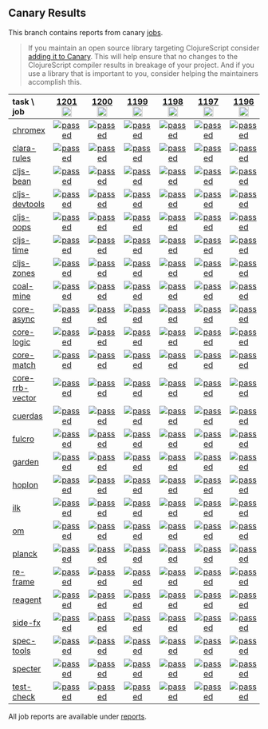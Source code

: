## Canary Results

This branch contains reports from canary [jobs](https://github.com/cljs-oss/canary/tree/jobs).

> If you maintain an open source library targeting ClojureScript consider [adding it to Canary](https://github.com/cljs-oss/canary/tree/master#how-to-participate). This will help ensure that no changes to the ClojureScript compiler results in breakage of your project. And if you use a library that is important to you, consider helping the maintainers accomplish this.

[//]: # (begin_overview_table)

| task \ job | <a href="reports/2019/11/30/job-001201-1.10.597-23cedecb" title="job #1201&#xA;&#xA;job&#xA;&#xA;requested by BinaryAge Bot (@babot) on 2019-11-30T07:00:08Z">1201<br/><img width=20 height=20 src="https://avatars0.githubusercontent.com/u/1476765?v=4&s=60"></a> | <a href="reports/2019/11/29/job-001200-1.10.597-23cedecb" title="job #1200&#xA;&#xA;job&#xA;&#xA;requested by BinaryAge Bot (@babot) on 2019-11-29T07:00:09Z">1200<br/><img width=20 height=20 src="https://avatars0.githubusercontent.com/u/1476765?v=4&s=60"></a> | <a href="reports/2019/11/28/job-001199-1.10.597-23cedecb" title="job #1199&#xA;&#xA;job&#xA;&#xA;requested by BinaryAge Bot (@babot) on 2019-11-28T07:00:08Z">1199<br/><img width=20 height=20 src="https://avatars0.githubusercontent.com/u/1476765?v=4&s=60"></a> | <a href="reports/2019/11/27/job-001198-1.10.597-23cedecb" title="job #1198&#xA;&#xA;job&#xA;&#xA;requested by BinaryAge Bot (@babot) on 2019-11-27T07:00:11Z">1198<br/><img width=20 height=20 src="https://avatars0.githubusercontent.com/u/1476765?v=4&s=60"></a> | <a href="reports/2019/11/26/job-001197-1.10.598-811e38b00" title="job #1197&#xA;&#xA;job -c mfikes -r CLJS-3199&#xA;&#xA;requested by Mike Fikes (@mfikes) on 2019-11-26T17:11:34Z">1197<br/><img width=20 height=20 src="https://avatars1.githubusercontent.com/u/1723464?v=4&s=60"></a> | <a href="reports/2019/11/26/job-001196-1.10.597-23cedecb" title="job #1196&#xA;&#xA;job&#xA;&#xA;requested by BinaryAge Bot (@babot) on 2019-11-26T07:00:10Z">1196<br/><img width=20 height=20 src="https://avatars0.githubusercontent.com/u/1476765?v=4&s=60"></a> | <a href="reports/2019/11/24/job-001195-1.10.597-23cedecb" title="job #1195&#xA;&#xA;job&#xA;&#xA;requested by BinaryAge Bot (@babot) on 2019-11-24T07:00:09Z">1195<br/><img width=20 height=20 src="https://avatars0.githubusercontent.com/u/1476765?v=4&s=60"></a> | <a href="reports/2019/11/23/job-001194-1.10.598-d397aef50" title="job #1194&#xA;&#xA;job -c mfikes -r CLJS-3173&#xA;&#xA;requested by Mike Fikes (@mfikes) on 2019-11-23T19:00:34Z">1194<br/><img width=20 height=20 src="https://avatars1.githubusercontent.com/u/1723464?v=4&s=60"></a> | <a href="reports/2019/11/23/job-001193-1.10.597-23cedecb" title="job #1193&#xA;&#xA;job&#xA;&#xA;requested by BinaryAge Bot (@babot) on 2019-11-23T07:00:10Z">1193<br/><img width=20 height=20 src="https://avatars0.githubusercontent.com/u/1476765?v=4&s=60"></a> | <a href="reports/2019/11/22/job-001192-1.10.598-1528f3021" title="job #1192&#xA;&#xA;job -c mfikes -r CLJS-3195&#xA;&#xA;requested by Mike Fikes (@mfikes) on 2019-11-22T21:55:18Z">1192<br/><img width=20 height=20 src="https://avatars1.githubusercontent.com/u/1723464?v=4&s=60"></a> |
| :--- | :---: | :---: | :---: | :---: | :---: | :---: | :---: | :---: | :---: | :---: |
| [chromex](https://github.com/binaryage/chromex) | <a href="reports/2019/11/30/job-001201-1.10.597-23cedecb#-chromex"><img title="passed" src="http://box.binaryage.com/s-passed.svg"><a> | <a href="reports/2019/11/29/job-001200-1.10.597-23cedecb#-chromex"><img title="passed" src="http://box.binaryage.com/s-passed.svg"><a> | <a href="reports/2019/11/28/job-001199-1.10.597-23cedecb#-chromex"><img title="passed" src="http://box.binaryage.com/s-passed.svg"><a> | <a href="reports/2019/11/27/job-001198-1.10.597-23cedecb#-chromex"><img title="passed" src="http://box.binaryage.com/s-passed.svg"><a> | <a href="reports/2019/11/26/job-001197-1.10.598-811e38b00#-chromex"><img title="passed" src="http://box.binaryage.com/s-passed.svg"><a> | <a href="reports/2019/11/26/job-001196-1.10.597-23cedecb#-chromex"><img title="passed" src="http://box.binaryage.com/s-passed.svg"><a> | <a href="reports/2019/11/24/job-001195-1.10.597-23cedecb#-chromex"><img title="passed" src="http://box.binaryage.com/s-passed.svg"><a> | <a href="reports/2019/11/23/job-001194-1.10.598-d397aef50#-chromex"><img title="passed" src="http://box.binaryage.com/s-passed.svg"><a> | <a href="reports/2019/11/23/job-001193-1.10.597-23cedecb#-chromex"><img title="passed" src="http://box.binaryage.com/s-passed.svg"><a> | <a href="reports/2019/11/22/job-001192-1.10.598-1528f3021#-chromex"><img title="passed" src="http://box.binaryage.com/s-passed.svg"><a> |
| [clara-rules](https://github.com/cerner/clara-rules) | <a href="reports/2019/11/30/job-001201-1.10.597-23cedecb#-clara-rules"><img title="passed" src="http://box.binaryage.com/s-passed.svg"><a> | <a href="reports/2019/11/29/job-001200-1.10.597-23cedecb#-clara-rules"><img title="passed" src="http://box.binaryage.com/s-passed.svg"><a> | <a href="reports/2019/11/28/job-001199-1.10.597-23cedecb#-clara-rules"><img title="passed" src="http://box.binaryage.com/s-passed.svg"><a> | <a href="reports/2019/11/27/job-001198-1.10.597-23cedecb#-clara-rules"><img title="passed" src="http://box.binaryage.com/s-passed.svg"><a> | <a href="reports/2019/11/26/job-001197-1.10.598-811e38b00#-clara-rules"><img title="passed" src="http://box.binaryage.com/s-passed.svg"><a> | <a href="reports/2019/11/26/job-001196-1.10.597-23cedecb#-clara-rules"><img title="passed" src="http://box.binaryage.com/s-passed.svg"><a> | <a href="reports/2019/11/24/job-001195-1.10.597-23cedecb#-clara-rules"><img title="passed" src="http://box.binaryage.com/s-passed.svg"><a> | <a href="reports/2019/11/23/job-001194-1.10.598-d397aef50#-clara-rules"><img title="passed" src="http://box.binaryage.com/s-passed.svg"><a> | <a href="reports/2019/11/23/job-001193-1.10.597-23cedecb#-clara-rules"><img title="passed" src="http://box.binaryage.com/s-passed.svg"><a> | <a href="reports/2019/11/22/job-001192-1.10.598-1528f3021#-clara-rules"><img title="passed" src="http://box.binaryage.com/s-passed.svg"><a> |
| [cljs-bean](https://github.com/mfikes/cljs-bean) | <a href="reports/2019/11/30/job-001201-1.10.597-23cedecb#-cljs-bean"><img title="passed" src="http://box.binaryage.com/s-passed.svg"><a> | <a href="reports/2019/11/29/job-001200-1.10.597-23cedecb#-cljs-bean"><img title="passed" src="http://box.binaryage.com/s-passed.svg"><a> | <a href="reports/2019/11/28/job-001199-1.10.597-23cedecb#-cljs-bean"><img title="passed" src="http://box.binaryage.com/s-passed.svg"><a> | <a href="reports/2019/11/27/job-001198-1.10.597-23cedecb#-cljs-bean"><img title="passed" src="http://box.binaryage.com/s-passed.svg"><a> | <a href="reports/2019/11/26/job-001197-1.10.598-811e38b00#-cljs-bean"><img title="passed" src="http://box.binaryage.com/s-passed.svg"><a> | <a href="reports/2019/11/26/job-001196-1.10.597-23cedecb#-cljs-bean"><img title="passed" src="http://box.binaryage.com/s-passed.svg"><a> | <a href="reports/2019/11/24/job-001195-1.10.597-23cedecb#-cljs-bean"><img title="passed" src="http://box.binaryage.com/s-passed.svg"><a> | <a href="reports/2019/11/23/job-001194-1.10.598-d397aef50#-cljs-bean"><img title="passed" src="http://box.binaryage.com/s-passed.svg"><a> | <a href="reports/2019/11/23/job-001193-1.10.597-23cedecb#-cljs-bean"><img title="passed" src="http://box.binaryage.com/s-passed.svg"><a> | <a href="reports/2019/11/22/job-001192-1.10.598-1528f3021#-cljs-bean"><img title="passed" src="http://box.binaryage.com/s-passed.svg"><a> |
| [cljs-devtools](https://github.com/binaryage/cljs-devtools) | <a href="reports/2019/11/30/job-001201-1.10.597-23cedecb#-cljs-devtools"><img title="passed" src="http://box.binaryage.com/s-passed.svg"><a> | <a href="reports/2019/11/29/job-001200-1.10.597-23cedecb#-cljs-devtools"><img title="passed" src="http://box.binaryage.com/s-passed.svg"><a> | <a href="reports/2019/11/28/job-001199-1.10.597-23cedecb#-cljs-devtools"><img title="passed" src="http://box.binaryage.com/s-passed.svg"><a> | <a href="reports/2019/11/27/job-001198-1.10.597-23cedecb#-cljs-devtools"><img title="passed" src="http://box.binaryage.com/s-passed.svg"><a> | <a href="reports/2019/11/26/job-001197-1.10.598-811e38b00#-cljs-devtools"><img title="passed" src="http://box.binaryage.com/s-passed.svg"><a> | <a href="reports/2019/11/26/job-001196-1.10.597-23cedecb#-cljs-devtools"><img title="passed" src="http://box.binaryage.com/s-passed.svg"><a> | <a href="reports/2019/11/24/job-001195-1.10.597-23cedecb#-cljs-devtools"><img title="passed" src="http://box.binaryage.com/s-passed.svg"><a> | <a href="reports/2019/11/23/job-001194-1.10.598-d397aef50#-cljs-devtools"><img title="passed" src="http://box.binaryage.com/s-passed.svg"><a> | <a href="reports/2019/11/23/job-001193-1.10.597-23cedecb#-cljs-devtools"><img title="passed" src="http://box.binaryage.com/s-passed.svg"><a> | <a href="reports/2019/11/22/job-001192-1.10.598-1528f3021#-cljs-devtools"><img title="passed" src="http://box.binaryage.com/s-passed.svg"><a> |
| [cljs-oops](https://github.com/binaryage/cljs-oops) | <a href="reports/2019/11/30/job-001201-1.10.597-23cedecb#-cljs-oops"><img title="passed" src="http://box.binaryage.com/s-passed.svg"><a> | <a href="reports/2019/11/29/job-001200-1.10.597-23cedecb#-cljs-oops"><img title="passed" src="http://box.binaryage.com/s-passed.svg"><a> | <a href="reports/2019/11/28/job-001199-1.10.597-23cedecb#-cljs-oops"><img title="passed" src="http://box.binaryage.com/s-passed.svg"><a> | <a href="reports/2019/11/27/job-001198-1.10.597-23cedecb#-cljs-oops"><img title="passed" src="http://box.binaryage.com/s-passed.svg"><a> | <a href="reports/2019/11/26/job-001197-1.10.598-811e38b00#-cljs-oops"><img title="passed" src="http://box.binaryage.com/s-passed.svg"><a> | <a href="reports/2019/11/26/job-001196-1.10.597-23cedecb#-cljs-oops"><img title="passed" src="http://box.binaryage.com/s-passed.svg"><a> | <a href="reports/2019/11/24/job-001195-1.10.597-23cedecb#-cljs-oops"><img title="passed" src="http://box.binaryage.com/s-passed.svg"><a> | <a href="reports/2019/11/23/job-001194-1.10.598-d397aef50#-cljs-oops"><img title="passed" src="http://box.binaryage.com/s-passed.svg"><a> | <a href="reports/2019/11/23/job-001193-1.10.597-23cedecb#-cljs-oops"><img title="passed" src="http://box.binaryage.com/s-passed.svg"><a> | <a href="reports/2019/11/22/job-001192-1.10.598-1528f3021#-cljs-oops"><img title="passed" src="http://box.binaryage.com/s-passed.svg"><a> |
| [cljs-time](https://github.com/andrewmcveigh/cljs-time) | <a href="reports/2019/11/30/job-001201-1.10.597-23cedecb#-cljs-time"><img title="passed" src="http://box.binaryage.com/s-passed.svg"><a> | <a href="reports/2019/11/29/job-001200-1.10.597-23cedecb#-cljs-time"><img title="passed" src="http://box.binaryage.com/s-passed.svg"><a> | <a href="reports/2019/11/28/job-001199-1.10.597-23cedecb#-cljs-time"><img title="passed" src="http://box.binaryage.com/s-passed.svg"><a> | <a href="reports/2019/11/27/job-001198-1.10.597-23cedecb#-cljs-time"><img title="passed" src="http://box.binaryage.com/s-passed.svg"><a> | <a href="reports/2019/11/26/job-001197-1.10.598-811e38b00#-cljs-time"><img title="passed" src="http://box.binaryage.com/s-passed.svg"><a> | <a href="reports/2019/11/26/job-001196-1.10.597-23cedecb#-cljs-time"><img title="passed" src="http://box.binaryage.com/s-passed.svg"><a> | <a href="reports/2019/11/24/job-001195-1.10.597-23cedecb#-cljs-time"><img title="passed" src="http://box.binaryage.com/s-passed.svg"><a> | <a href="reports/2019/11/23/job-001194-1.10.598-d397aef50#-cljs-time"><img title="passed" src="http://box.binaryage.com/s-passed.svg"><a> | <a href="reports/2019/11/23/job-001193-1.10.597-23cedecb#-cljs-time"><img title="passed" src="http://box.binaryage.com/s-passed.svg"><a> | <a href="reports/2019/11/22/job-001192-1.10.598-1528f3021#-cljs-time"><img title="passed" src="http://box.binaryage.com/s-passed.svg"><a> |
| [cljs-zones](https://github.com/binaryage/cljs-zones) | <a href="reports/2019/11/30/job-001201-1.10.597-23cedecb#-cljs-zones"><img title="passed" src="http://box.binaryage.com/s-passed.svg"><a> | <a href="reports/2019/11/29/job-001200-1.10.597-23cedecb#-cljs-zones"><img title="passed" src="http://box.binaryage.com/s-passed.svg"><a> | <a href="reports/2019/11/28/job-001199-1.10.597-23cedecb#-cljs-zones"><img title="passed" src="http://box.binaryage.com/s-passed.svg"><a> | <a href="reports/2019/11/27/job-001198-1.10.597-23cedecb#-cljs-zones"><img title="passed" src="http://box.binaryage.com/s-passed.svg"><a> | <a href="reports/2019/11/26/job-001197-1.10.598-811e38b00#-cljs-zones"><img title="passed" src="http://box.binaryage.com/s-passed.svg"><a> | <a href="reports/2019/11/26/job-001196-1.10.597-23cedecb#-cljs-zones"><img title="passed" src="http://box.binaryage.com/s-passed.svg"><a> | <a href="reports/2019/11/24/job-001195-1.10.597-23cedecb#-cljs-zones"><img title="passed" src="http://box.binaryage.com/s-passed.svg"><a> | <a href="reports/2019/11/23/job-001194-1.10.598-d397aef50#-cljs-zones"><img title="passed" src="http://box.binaryage.com/s-passed.svg"><a> | <a href="reports/2019/11/23/job-001193-1.10.597-23cedecb#-cljs-zones"><img title="passed" src="http://box.binaryage.com/s-passed.svg"><a> | <a href="reports/2019/11/22/job-001192-1.10.598-1528f3021#-cljs-zones"><img title="passed" src="http://box.binaryage.com/s-passed.svg"><a> |
| [coal-mine](https://github.com/mfikes/coal-mine) | <a href="reports/2019/11/30/job-001201-1.10.597-23cedecb#-coal-mine"><img title="passed" src="http://box.binaryage.com/s-passed.svg"><a> | <a href="reports/2019/11/29/job-001200-1.10.597-23cedecb#-coal-mine"><img title="passed" src="http://box.binaryage.com/s-passed.svg"><a> | <a href="reports/2019/11/28/job-001199-1.10.597-23cedecb#-coal-mine"><img title="passed" src="http://box.binaryage.com/s-passed.svg"><a> | <a href="reports/2019/11/27/job-001198-1.10.597-23cedecb#-coal-mine"><img title="passed" src="http://box.binaryage.com/s-passed.svg"><a> | <a href="reports/2019/11/26/job-001197-1.10.598-811e38b00#-coal-mine"><img title="passed" src="http://box.binaryage.com/s-passed.svg"><a> | <a href="reports/2019/11/26/job-001196-1.10.597-23cedecb#-coal-mine"><img title="passed" src="http://box.binaryage.com/s-passed.svg"><a> | <a href="reports/2019/11/24/job-001195-1.10.597-23cedecb#-coal-mine"><img title="passed" src="http://box.binaryage.com/s-passed.svg"><a> | <a href="reports/2019/11/23/job-001194-1.10.598-d397aef50#-coal-mine"><img title="passed" src="http://box.binaryage.com/s-passed.svg"><a> | <a href="reports/2019/11/23/job-001193-1.10.597-23cedecb#-coal-mine"><img title="passed" src="http://box.binaryage.com/s-passed.svg"><a> | <a href="reports/2019/11/22/job-001192-1.10.598-1528f3021#-coal-mine"><img title="passed" src="http://box.binaryage.com/s-passed.svg"><a> |
| [core-async](https://github.com/clojure/core.async) | <a href="reports/2019/11/30/job-001201-1.10.597-23cedecb#-core-async"><img title="passed" src="http://box.binaryage.com/s-passed.svg"><a> | <a href="reports/2019/11/29/job-001200-1.10.597-23cedecb#-core-async"><img title="passed" src="http://box.binaryage.com/s-passed.svg"><a> | <a href="reports/2019/11/28/job-001199-1.10.597-23cedecb#-core-async"><img title="passed" src="http://box.binaryage.com/s-passed.svg"><a> | <a href="reports/2019/11/27/job-001198-1.10.597-23cedecb#-core-async"><img title="passed" src="http://box.binaryage.com/s-passed.svg"><a> | <a href="reports/2019/11/26/job-001197-1.10.598-811e38b00#-core-async"><img title="passed" src="http://box.binaryage.com/s-passed.svg"><a> | <a href="reports/2019/11/26/job-001196-1.10.597-23cedecb#-core-async"><img title="passed" src="http://box.binaryage.com/s-passed.svg"><a> | <a href="reports/2019/11/24/job-001195-1.10.597-23cedecb#-core-async"><img title="passed" src="http://box.binaryage.com/s-passed.svg"><a> | <a href="reports/2019/11/23/job-001194-1.10.598-d397aef50#-core-async"><img title="passed" src="http://box.binaryage.com/s-passed.svg"><a> | <a href="reports/2019/11/23/job-001193-1.10.597-23cedecb#-core-async"><img title="passed" src="http://box.binaryage.com/s-passed.svg"><a> | <a href="reports/2019/11/22/job-001192-1.10.598-1528f3021#-core-async"><img title="passed" src="http://box.binaryage.com/s-passed.svg"><a> |
| [core-logic](https://github.com/clojure/core.logic) | <a href="reports/2019/11/30/job-001201-1.10.597-23cedecb#-core-logic"><img title="passed" src="http://box.binaryage.com/s-passed.svg"><a> | <a href="reports/2019/11/29/job-001200-1.10.597-23cedecb#-core-logic"><img title="passed" src="http://box.binaryage.com/s-passed.svg"><a> | <a href="reports/2019/11/28/job-001199-1.10.597-23cedecb#-core-logic"><img title="passed" src="http://box.binaryage.com/s-passed.svg"><a> | <a href="reports/2019/11/27/job-001198-1.10.597-23cedecb#-core-logic"><img title="passed" src="http://box.binaryage.com/s-passed.svg"><a> | <a href="reports/2019/11/26/job-001197-1.10.598-811e38b00#-core-logic"><img title="passed" src="http://box.binaryage.com/s-passed.svg"><a> | <a href="reports/2019/11/26/job-001196-1.10.597-23cedecb#-core-logic"><img title="passed" src="http://box.binaryage.com/s-passed.svg"><a> | <a href="reports/2019/11/24/job-001195-1.10.597-23cedecb#-core-logic"><img title="passed" src="http://box.binaryage.com/s-passed.svg"><a> | <a href="reports/2019/11/23/job-001194-1.10.598-d397aef50#-core-logic"><img title="passed" src="http://box.binaryage.com/s-passed.svg"><a> | <a href="reports/2019/11/23/job-001193-1.10.597-23cedecb#-core-logic"><img title="passed" src="http://box.binaryage.com/s-passed.svg"><a> | <a href="reports/2019/11/22/job-001192-1.10.598-1528f3021#-core-logic"><img title="passed" src="http://box.binaryage.com/s-passed.svg"><a> |
| [core-match](https://github.com/clojure/core.match) | <a href="reports/2019/11/30/job-001201-1.10.597-23cedecb#-core-match"><img title="passed" src="http://box.binaryage.com/s-passed.svg"><a> | <a href="reports/2019/11/29/job-001200-1.10.597-23cedecb#-core-match"><img title="passed" src="http://box.binaryage.com/s-passed.svg"><a> | <a href="reports/2019/11/28/job-001199-1.10.597-23cedecb#-core-match"><img title="passed" src="http://box.binaryage.com/s-passed.svg"><a> | <a href="reports/2019/11/27/job-001198-1.10.597-23cedecb#-core-match"><img title="passed" src="http://box.binaryage.com/s-passed.svg"><a> | <a href="reports/2019/11/26/job-001197-1.10.598-811e38b00#-core-match"><img title="passed" src="http://box.binaryage.com/s-passed.svg"><a> | <a href="reports/2019/11/26/job-001196-1.10.597-23cedecb#-core-match"><img title="passed" src="http://box.binaryage.com/s-passed.svg"><a> | <a href="reports/2019/11/24/job-001195-1.10.597-23cedecb#-core-match"><img title="passed" src="http://box.binaryage.com/s-passed.svg"><a> | <a href="reports/2019/11/23/job-001194-1.10.598-d397aef50#-core-match"><img title="passed" src="http://box.binaryage.com/s-passed.svg"><a> | <a href="reports/2019/11/23/job-001193-1.10.597-23cedecb#-core-match"><img title="passed" src="http://box.binaryage.com/s-passed.svg"><a> | <a href="reports/2019/11/22/job-001192-1.10.598-1528f3021#-core-match"><img title="passed" src="http://box.binaryage.com/s-passed.svg"><a> |
| [core-rrb-vector](https://github.com/clojure/core.rrb-vector) | <a href="reports/2019/11/30/job-001201-1.10.597-23cedecb#-core-rrb-vector"><img title="passed" src="http://box.binaryage.com/s-passed.svg"><a> | <a href="reports/2019/11/29/job-001200-1.10.597-23cedecb#-core-rrb-vector"><img title="passed" src="http://box.binaryage.com/s-passed.svg"><a> | <a href="reports/2019/11/28/job-001199-1.10.597-23cedecb#-core-rrb-vector"><img title="passed" src="http://box.binaryage.com/s-passed.svg"><a> | <a href="reports/2019/11/27/job-001198-1.10.597-23cedecb#-core-rrb-vector"><img title="passed" src="http://box.binaryage.com/s-passed.svg"><a> | <a href="reports/2019/11/26/job-001197-1.10.598-811e38b00#-core-rrb-vector"><img title="passed" src="http://box.binaryage.com/s-passed.svg"><a> | <a href="reports/2019/11/26/job-001196-1.10.597-23cedecb#-core-rrb-vector"><img title="passed" src="http://box.binaryage.com/s-passed.svg"><a> | <a href="reports/2019/11/24/job-001195-1.10.597-23cedecb#-core-rrb-vector"><img title="passed" src="http://box.binaryage.com/s-passed.svg"><a> | <a href="reports/2019/11/23/job-001194-1.10.598-d397aef50#-core-rrb-vector"><img title="passed" src="http://box.binaryage.com/s-passed.svg"><a> | <a href="reports/2019/11/23/job-001193-1.10.597-23cedecb#-core-rrb-vector"><img title="passed" src="http://box.binaryage.com/s-passed.svg"><a> | <a href="reports/2019/11/22/job-001192-1.10.598-1528f3021#-core-rrb-vector"><img title="passed" src="http://box.binaryage.com/s-passed.svg"><a> |
| [cuerdas](https://github.com/funcool/cuerdas) | <a href="reports/2019/11/30/job-001201-1.10.597-23cedecb#-cuerdas"><img title="passed" src="http://box.binaryage.com/s-passed.svg"><a> | <a href="reports/2019/11/29/job-001200-1.10.597-23cedecb#-cuerdas"><img title="passed" src="http://box.binaryage.com/s-passed.svg"><a> | <a href="reports/2019/11/28/job-001199-1.10.597-23cedecb#-cuerdas"><img title="passed" src="http://box.binaryage.com/s-passed.svg"><a> | <a href="reports/2019/11/27/job-001198-1.10.597-23cedecb#-cuerdas"><img title="passed" src="http://box.binaryage.com/s-passed.svg"><a> | <a href="reports/2019/11/26/job-001197-1.10.598-811e38b00#-cuerdas"><img title="passed" src="http://box.binaryage.com/s-passed.svg"><a> | <a href="reports/2019/11/26/job-001196-1.10.597-23cedecb#-cuerdas"><img title="passed" src="http://box.binaryage.com/s-passed.svg"><a> | <a href="reports/2019/11/24/job-001195-1.10.597-23cedecb#-cuerdas"><img title="passed" src="http://box.binaryage.com/s-passed.svg"><a> | <a href="reports/2019/11/23/job-001194-1.10.598-d397aef50#-cuerdas"><img title="passed" src="http://box.binaryage.com/s-passed.svg"><a> | <a href="reports/2019/11/23/job-001193-1.10.597-23cedecb#-cuerdas"><img title="passed" src="http://box.binaryage.com/s-passed.svg"><a> | <a href="reports/2019/11/22/job-001192-1.10.598-1528f3021#-cuerdas"><img title="passed" src="http://box.binaryage.com/s-passed.svg"><a> |
| [fulcro](https://github.com/fulcrologic/fulcro) | <a href="reports/2019/11/30/job-001201-1.10.597-23cedecb#-fulcro"><img title="passed" src="http://box.binaryage.com/s-passed.svg"><a> | <a href="reports/2019/11/29/job-001200-1.10.597-23cedecb#-fulcro"><img title="passed" src="http://box.binaryage.com/s-passed.svg"><a> | <a href="reports/2019/11/28/job-001199-1.10.597-23cedecb#-fulcro"><img title="passed" src="http://box.binaryage.com/s-passed.svg"><a> | <a href="reports/2019/11/27/job-001198-1.10.597-23cedecb#-fulcro"><img title="passed" src="http://box.binaryage.com/s-passed.svg"><a> | <a href="reports/2019/11/26/job-001197-1.10.598-811e38b00#-fulcro"><img title="passed" src="http://box.binaryage.com/s-passed.svg"><a> | <a href="reports/2019/11/26/job-001196-1.10.597-23cedecb#-fulcro"><img title="passed" src="http://box.binaryage.com/s-passed.svg"><a> | <a href="reports/2019/11/24/job-001195-1.10.597-23cedecb#-fulcro"><img title="passed" src="http://box.binaryage.com/s-passed.svg"><a> | <a href="reports/2019/11/23/job-001194-1.10.598-d397aef50#-fulcro"><img title="passed" src="http://box.binaryage.com/s-passed.svg"><a> | <a href="reports/2019/11/23/job-001193-1.10.597-23cedecb#-fulcro"><img title="passed" src="http://box.binaryage.com/s-passed.svg"><a> | <a href="reports/2019/11/22/job-001192-1.10.598-1528f3021#-fulcro"><img title="passed" src="http://box.binaryage.com/s-passed.svg"><a> |
| [garden](https://github.com/noprompt/garden) | <a href="reports/2019/11/30/job-001201-1.10.597-23cedecb#-garden"><img title="passed" src="http://box.binaryage.com/s-passed.svg"><a> | <a href="reports/2019/11/29/job-001200-1.10.597-23cedecb#-garden"><img title="passed" src="http://box.binaryage.com/s-passed.svg"><a> | <a href="reports/2019/11/28/job-001199-1.10.597-23cedecb#-garden"><img title="passed" src="http://box.binaryage.com/s-passed.svg"><a> | <a href="reports/2019/11/27/job-001198-1.10.597-23cedecb#-garden"><img title="passed" src="http://box.binaryage.com/s-passed.svg"><a> | <a href="reports/2019/11/26/job-001197-1.10.598-811e38b00#-garden"><img title="passed" src="http://box.binaryage.com/s-passed.svg"><a> | <a href="reports/2019/11/26/job-001196-1.10.597-23cedecb#-garden"><img title="passed" src="http://box.binaryage.com/s-passed.svg"><a> | <a href="reports/2019/11/24/job-001195-1.10.597-23cedecb#-garden"><img title="passed" src="http://box.binaryage.com/s-passed.svg"><a> | <a href="reports/2019/11/23/job-001194-1.10.598-d397aef50#-garden"><img title="passed" src="http://box.binaryage.com/s-passed.svg"><a> | <a href="reports/2019/11/23/job-001193-1.10.597-23cedecb#-garden"><img title="passed" src="http://box.binaryage.com/s-passed.svg"><a> | <a href="reports/2019/11/22/job-001192-1.10.598-1528f3021#-garden"><img title="passed" src="http://box.binaryage.com/s-passed.svg"><a> |
| [hoplon](https://github.com/hoplon/hoplon) | <a href="reports/2019/11/30/job-001201-1.10.597-23cedecb#-hoplon"><img title="passed" src="http://box.binaryage.com/s-passed.svg"><a> | <a href="reports/2019/11/29/job-001200-1.10.597-23cedecb#-hoplon"><img title="passed" src="http://box.binaryage.com/s-passed.svg"><a> | <a href="reports/2019/11/28/job-001199-1.10.597-23cedecb#-hoplon"><img title="passed" src="http://box.binaryage.com/s-passed.svg"><a> | <a href="reports/2019/11/27/job-001198-1.10.597-23cedecb#-hoplon"><img title="passed" src="http://box.binaryage.com/s-passed.svg"><a> | <a href="reports/2019/11/26/job-001197-1.10.598-811e38b00#-hoplon"><img title="passed" src="http://box.binaryage.com/s-passed.svg"><a> | <a href="reports/2019/11/26/job-001196-1.10.597-23cedecb#-hoplon"><img title="passed" src="http://box.binaryage.com/s-passed.svg"><a> | <a href="reports/2019/11/24/job-001195-1.10.597-23cedecb#-hoplon"><img title="passed" src="http://box.binaryage.com/s-passed.svg"><a> | <a href="reports/2019/11/23/job-001194-1.10.598-d397aef50#-hoplon"><img title="passed" src="http://box.binaryage.com/s-passed.svg"><a> | <a href="reports/2019/11/23/job-001193-1.10.597-23cedecb#-hoplon"><img title="passed" src="http://box.binaryage.com/s-passed.svg"><a> | <a href="reports/2019/11/22/job-001192-1.10.598-1528f3021#-hoplon"><img title="passed" src="http://box.binaryage.com/s-passed.svg"><a> |
| [ilk](https://github.com/mfikes/ilk) | <a href="reports/2019/11/30/job-001201-1.10.597-23cedecb#-ilk"><img title="passed" src="http://box.binaryage.com/s-passed.svg"><a> | <a href="reports/2019/11/29/job-001200-1.10.597-23cedecb#-ilk"><img title="passed" src="http://box.binaryage.com/s-passed.svg"><a> | <a href="reports/2019/11/28/job-001199-1.10.597-23cedecb#-ilk"><img title="passed" src="http://box.binaryage.com/s-passed.svg"><a> | <a href="reports/2019/11/27/job-001198-1.10.597-23cedecb#-ilk"><img title="passed" src="http://box.binaryage.com/s-passed.svg"><a> | <a href="reports/2019/11/26/job-001197-1.10.598-811e38b00#-ilk"><img title="passed" src="http://box.binaryage.com/s-passed.svg"><a> | <a href="reports/2019/11/26/job-001196-1.10.597-23cedecb#-ilk"><img title="passed" src="http://box.binaryage.com/s-passed.svg"><a> | <a href="reports/2019/11/24/job-001195-1.10.597-23cedecb#-ilk"><img title="passed" src="http://box.binaryage.com/s-passed.svg"><a> | <a href="reports/2019/11/23/job-001194-1.10.598-d397aef50#-ilk"><img title="passed" src="http://box.binaryage.com/s-passed.svg"><a> | <a href="reports/2019/11/23/job-001193-1.10.597-23cedecb#-ilk"><img title="passed" src="http://box.binaryage.com/s-passed.svg"><a> | <a href="reports/2019/11/22/job-001192-1.10.598-1528f3021#-ilk"><img title="passed" src="http://box.binaryage.com/s-passed.svg"><a> |
| [om](https://github.com/omcljs/om) | <a href="reports/2019/11/30/job-001201-1.10.597-23cedecb#-om"><img title="passed" src="http://box.binaryage.com/s-passed.svg"><a> | <a href="reports/2019/11/29/job-001200-1.10.597-23cedecb#-om"><img title="passed" src="http://box.binaryage.com/s-passed.svg"><a> | <a href="reports/2019/11/28/job-001199-1.10.597-23cedecb#-om"><img title="passed" src="http://box.binaryage.com/s-passed.svg"><a> | <a href="reports/2019/11/27/job-001198-1.10.597-23cedecb#-om"><img title="passed" src="http://box.binaryage.com/s-passed.svg"><a> | <a href="reports/2019/11/26/job-001197-1.10.598-811e38b00#-om"><img title="passed" src="http://box.binaryage.com/s-passed.svg"><a> | <a href="reports/2019/11/26/job-001196-1.10.597-23cedecb#-om"><img title="passed" src="http://box.binaryage.com/s-passed.svg"><a> | <a href="reports/2019/11/24/job-001195-1.10.597-23cedecb#-om"><img title="passed" src="http://box.binaryage.com/s-passed.svg"><a> | <a href="reports/2019/11/23/job-001194-1.10.598-d397aef50#-om"><img title="passed" src="http://box.binaryage.com/s-passed.svg"><a> | <a href="reports/2019/11/23/job-001193-1.10.597-23cedecb#-om"><img title="passed" src="http://box.binaryage.com/s-passed.svg"><a> | <a href="reports/2019/11/22/job-001192-1.10.598-1528f3021#-om"><img title="passed" src="http://box.binaryage.com/s-passed.svg"><a> |
| [planck](https://github.com/planck-repl/planck) | <a href="reports/2019/11/30/job-001201-1.10.597-23cedecb#-planck"><img title="passed" src="http://box.binaryage.com/s-passed.svg"><a> | <a href="reports/2019/11/29/job-001200-1.10.597-23cedecb#-planck"><img title="passed" src="http://box.binaryage.com/s-passed.svg"><a> | <a href="reports/2019/11/28/job-001199-1.10.597-23cedecb#-planck"><img title="passed" src="http://box.binaryage.com/s-passed.svg"><a> | <a href="reports/2019/11/27/job-001198-1.10.597-23cedecb#-planck"><img title="passed" src="http://box.binaryage.com/s-passed.svg"><a> | <a href="reports/2019/11/26/job-001197-1.10.598-811e38b00#-planck"><img title="passed" src="http://box.binaryage.com/s-passed.svg"><a> | <a href="reports/2019/11/26/job-001196-1.10.597-23cedecb#-planck"><img title="passed" src="http://box.binaryage.com/s-passed.svg"><a> | <a href="reports/2019/11/24/job-001195-1.10.597-23cedecb#-planck"><img title="passed" src="http://box.binaryage.com/s-passed.svg"><a> | <a href="reports/2019/11/23/job-001194-1.10.598-d397aef50#-planck"><img title="passed" src="http://box.binaryage.com/s-passed.svg"><a> | <a href="reports/2019/11/23/job-001193-1.10.597-23cedecb#-planck"><img title="passed" src="http://box.binaryage.com/s-passed.svg"><a> | <a href="reports/2019/11/22/job-001192-1.10.598-1528f3021#-planck"><img title="passed" src="http://box.binaryage.com/s-passed.svg"><a> |
| [re-frame](https://github.com/Day8/re-frame) | <a href="reports/2019/11/30/job-001201-1.10.597-23cedecb#-re-frame"><img title="passed" src="http://box.binaryage.com/s-passed.svg"><a> | <a href="reports/2019/11/29/job-001200-1.10.597-23cedecb#-re-frame"><img title="passed" src="http://box.binaryage.com/s-passed.svg"><a> | <a href="reports/2019/11/28/job-001199-1.10.597-23cedecb#-re-frame"><img title="passed" src="http://box.binaryage.com/s-passed.svg"><a> | <a href="reports/2019/11/27/job-001198-1.10.597-23cedecb#-re-frame"><img title="passed" src="http://box.binaryage.com/s-passed.svg"><a> | <a href="reports/2019/11/26/job-001197-1.10.598-811e38b00#-re-frame"><img title="passed" src="http://box.binaryage.com/s-passed.svg"><a> | <a href="reports/2019/11/26/job-001196-1.10.597-23cedecb#-re-frame"><img title="passed" src="http://box.binaryage.com/s-passed.svg"><a> | <a href="reports/2019/11/24/job-001195-1.10.597-23cedecb#-re-frame"><img title="passed" src="http://box.binaryage.com/s-passed.svg"><a> | <a href="reports/2019/11/23/job-001194-1.10.598-d397aef50#-re-frame"><img title="passed" src="http://box.binaryage.com/s-passed.svg"><a> | <a href="reports/2019/11/23/job-001193-1.10.597-23cedecb#-re-frame"><img title="passed" src="http://box.binaryage.com/s-passed.svg"><a> | <a href="reports/2019/11/22/job-001192-1.10.598-1528f3021#-re-frame"><img title="passed" src="http://box.binaryage.com/s-passed.svg"><a> |
| [reagent](https://github.com/reagent-project/reagent) | <a href="reports/2019/11/30/job-001201-1.10.597-23cedecb#-reagent"><img title="passed" src="http://box.binaryage.com/s-passed.svg"><a> | <a href="reports/2019/11/29/job-001200-1.10.597-23cedecb#-reagent"><img title="passed" src="http://box.binaryage.com/s-passed.svg"><a> | <a href="reports/2019/11/28/job-001199-1.10.597-23cedecb#-reagent"><img title="passed" src="http://box.binaryage.com/s-passed.svg"><a> | <a href="reports/2019/11/27/job-001198-1.10.597-23cedecb#-reagent"><img title="passed" src="http://box.binaryage.com/s-passed.svg"><a> | <a href="reports/2019/11/26/job-001197-1.10.598-811e38b00#-reagent"><img title="passed" src="http://box.binaryage.com/s-passed.svg"><a> | <a href="reports/2019/11/26/job-001196-1.10.597-23cedecb#-reagent"><img title="passed" src="http://box.binaryage.com/s-passed.svg"><a> | <a href="reports/2019/11/24/job-001195-1.10.597-23cedecb#-reagent"><img title="passed" src="http://box.binaryage.com/s-passed.svg"><a> | <a href="reports/2019/11/23/job-001194-1.10.598-d397aef50#-reagent"><img title="passed" src="http://box.binaryage.com/s-passed.svg"><a> | <a href="reports/2019/11/23/job-001193-1.10.597-23cedecb#-reagent"><img title="passed" src="http://box.binaryage.com/s-passed.svg"><a> | <a href="reports/2019/11/22/job-001192-1.10.598-1528f3021#-reagent"><img title="passed" src="http://box.binaryage.com/s-passed.svg"><a> |
| [side-fx](https://github.com/cljsrn/side-fx) | <a href="reports/2019/11/30/job-001201-1.10.597-23cedecb#-side-fx"><img title="passed" src="http://box.binaryage.com/s-passed.svg"><a> | <a href="reports/2019/11/29/job-001200-1.10.597-23cedecb#-side-fx"><img title="passed" src="http://box.binaryage.com/s-passed.svg"><a> | <a href="reports/2019/11/28/job-001199-1.10.597-23cedecb#-side-fx"><img title="passed" src="http://box.binaryage.com/s-passed.svg"><a> | <a href="reports/2019/11/27/job-001198-1.10.597-23cedecb#-side-fx"><img title="passed" src="http://box.binaryage.com/s-passed.svg"><a> | <a href="reports/2019/11/26/job-001197-1.10.598-811e38b00#-side-fx"><img title="passed" src="http://box.binaryage.com/s-passed.svg"><a> | <a href="reports/2019/11/26/job-001196-1.10.597-23cedecb#-side-fx"><img title="passed" src="http://box.binaryage.com/s-passed.svg"><a> | <a href="reports/2019/11/24/job-001195-1.10.597-23cedecb#-side-fx"><img title="passed" src="http://box.binaryage.com/s-passed.svg"><a> | <a href="reports/2019/11/23/job-001194-1.10.598-d397aef50#-side-fx"><img title="passed" src="http://box.binaryage.com/s-passed.svg"><a> | <a href="reports/2019/11/23/job-001193-1.10.597-23cedecb#-side-fx"><img title="passed" src="http://box.binaryage.com/s-passed.svg"><a> | <a href="reports/2019/11/22/job-001192-1.10.598-1528f3021#-side-fx"><img title="passed" src="http://box.binaryage.com/s-passed.svg"><a> |
| [spec-tools](https://github.com/metosin/spec-tools) | <a href="reports/2019/11/30/job-001201-1.10.597-23cedecb#-spec-tools"><img title="passed" src="http://box.binaryage.com/s-passed.svg"><a> | <a href="reports/2019/11/29/job-001200-1.10.597-23cedecb#-spec-tools"><img title="passed" src="http://box.binaryage.com/s-passed.svg"><a> | <a href="reports/2019/11/28/job-001199-1.10.597-23cedecb#-spec-tools"><img title="passed" src="http://box.binaryage.com/s-passed.svg"><a> | <a href="reports/2019/11/27/job-001198-1.10.597-23cedecb#-spec-tools"><img title="passed" src="http://box.binaryage.com/s-passed.svg"><a> | <a href="reports/2019/11/26/job-001197-1.10.598-811e38b00#-spec-tools"><img title="passed" src="http://box.binaryage.com/s-passed.svg"><a> | <a href="reports/2019/11/26/job-001196-1.10.597-23cedecb#-spec-tools"><img title="passed" src="http://box.binaryage.com/s-passed.svg"><a> | <a href="reports/2019/11/24/job-001195-1.10.597-23cedecb#-spec-tools"><img title="passed" src="http://box.binaryage.com/s-passed.svg"><a> | <a href="reports/2019/11/23/job-001194-1.10.598-d397aef50#-spec-tools"><img title="passed" src="http://box.binaryage.com/s-passed.svg"><a> | <a href="reports/2019/11/23/job-001193-1.10.597-23cedecb#-spec-tools"><img title="passed" src="http://box.binaryage.com/s-passed.svg"><a> | <a href="reports/2019/11/22/job-001192-1.10.598-1528f3021#-spec-tools"><img title="passed" src="http://box.binaryage.com/s-passed.svg"><a> |
| [specter](https://github.com/nathanmarz/specter) | <a href="reports/2019/11/30/job-001201-1.10.597-23cedecb#-specter"><img title="passed" src="http://box.binaryage.com/s-passed.svg"><a> | <a href="reports/2019/11/29/job-001200-1.10.597-23cedecb#-specter"><img title="passed" src="http://box.binaryage.com/s-passed.svg"><a> | <a href="reports/2019/11/28/job-001199-1.10.597-23cedecb#-specter"><img title="passed" src="http://box.binaryage.com/s-passed.svg"><a> | <a href="reports/2019/11/27/job-001198-1.10.597-23cedecb#-specter"><img title="passed" src="http://box.binaryage.com/s-passed.svg"><a> | <a href="reports/2019/11/26/job-001197-1.10.598-811e38b00#-specter"><img title="passed" src="http://box.binaryage.com/s-passed.svg"><a> | <a href="reports/2019/11/26/job-001196-1.10.597-23cedecb#-specter"><img title="passed" src="http://box.binaryage.com/s-passed.svg"><a> | <a href="reports/2019/11/24/job-001195-1.10.597-23cedecb#-specter"><img title="passed" src="http://box.binaryage.com/s-passed.svg"><a> | <a href="reports/2019/11/23/job-001194-1.10.598-d397aef50#-specter"><img title="passed" src="http://box.binaryage.com/s-passed.svg"><a> | <a href="reports/2019/11/23/job-001193-1.10.597-23cedecb#-specter"><img title="passed" src="http://box.binaryage.com/s-passed.svg"><a> | <a href="reports/2019/11/22/job-001192-1.10.598-1528f3021#-specter"><img title="passed" src="http://box.binaryage.com/s-passed.svg"><a> |
| [test-check](https://github.com/clojure/test.check) | <a href="reports/2019/11/30/job-001201-1.10.597-23cedecb#-test-check"><img title="passed" src="http://box.binaryage.com/s-passed.svg"><a> | <a href="reports/2019/11/29/job-001200-1.10.597-23cedecb#-test-check"><img title="passed" src="http://box.binaryage.com/s-passed.svg"><a> | <a href="reports/2019/11/28/job-001199-1.10.597-23cedecb#-test-check"><img title="passed" src="http://box.binaryage.com/s-passed.svg"><a> | <a href="reports/2019/11/27/job-001198-1.10.597-23cedecb#-test-check"><img title="passed" src="http://box.binaryage.com/s-passed.svg"><a> | <a href="reports/2019/11/26/job-001197-1.10.598-811e38b00#-test-check"><img title="passed" src="http://box.binaryage.com/s-passed.svg"><a> | <a href="reports/2019/11/26/job-001196-1.10.597-23cedecb#-test-check"><img title="passed" src="http://box.binaryage.com/s-passed.svg"><a> | <a href="reports/2019/11/24/job-001195-1.10.597-23cedecb#-test-check"><img title="passed" src="http://box.binaryage.com/s-passed.svg"><a> | <a href="reports/2019/11/23/job-001194-1.10.598-d397aef50#-test-check"><img title="passed" src="http://box.binaryage.com/s-passed.svg"><a> | <a href="reports/2019/11/23/job-001193-1.10.597-23cedecb#-test-check"><img title="passed" src="http://box.binaryage.com/s-passed.svg"><a> | <a href="reports/2019/11/22/job-001192-1.10.598-1528f3021#-test-check"><img title="passed" src="http://box.binaryage.com/s-passed.svg"><a> |

[//]: # (end_overview_table)

All job reports are available under [reports](reports).
